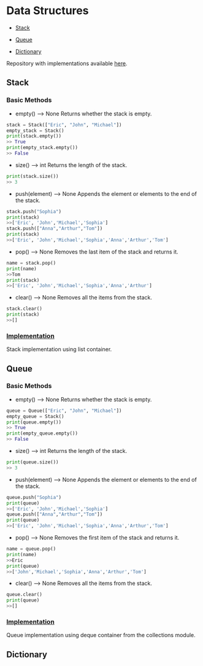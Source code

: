 # Data Structures

* [Stack](#Stack)

* [Queue](#Queue)

* [Dictionary](#Dictionary)

Repository with implementations available [here](https://github.com/ArelyA/TC3048.2/tree/main/Tarea1).

## Stack
### Basic Methods
* empty() --> None
	Returns whether the stack is empty.
```python
stack = Stack(["Eric", "John", "Michael"])
empty_stack = Stack()
print(stack.empty())
>> True
print(empty_stack.empty())
>> False
```

* size() --> int
	Returns the length of the stack.
```python
print(stack.size())
>> 3
```

* push(element) --> None
	Appends the element or elements to the end of the stack.
```python
stack.push("Sophia")
print(stack)
>>['Eric', 'John','Michael','Sophia']
stack.push(["Anna","Arthur","Tom"])
print(stack)
>>['Eric', 'John','Michael','Sophia','Anna','Arthur','Tom']
```

* pop() --> None
	Removes the last item of the stack and returns it.
```python
name = stack.pop()
print(name)
>>Tom
print(stack)
>>['Eric', 'John','Michael','Sophia','Anna','Arthur']
```

* clear() --> None
	Removes all the items from the stack.
```python
stack.clear()
print(stack)
>>[]
```

### [Implementation](https://github.com/ArelyA/TC3048.2/blob/main/Tarea1/Stack.py)
Stack implementation using list container.
## Queue
### Basic Methods
* empty() --> None
	Returns whether the stack is empty.
```python
queue = Queue(["Eric", "John", "Michael"])
empty_queue = Stack()
print(queue.empty())
>> True
print(empty_queue.empty())
>> False
```

* size() --> int
	Returns the length of the stack.
```python
print(queue.size())
>> 3
```

* push(element) --> None
	Appends the element or elements to the end of the stack.
```python
queue.push("Sophia")
print(queue)
>>['Eric', 'John','Michael','Sophia']
queue.push(["Anna","Arthur","Tom"])
print(queue)
>>['Eric', 'John','Michael','Sophia','Anna','Arthur','Tom']
```

* pop() --> None
	Removes the first item of the stack and returns it.
```python
name = queue.pop()
print(name)
>>Eric
print(queue)
>>['John','Michael','Sophia','Anna','Arthur','Tom']
```

* clear() --> None
	Removes all the items from the stack.
```python
queue.clear()
print(queue)
>>[]
```

### [Implementation](https://github.com/ArelyA/TC3048.2/blob/main/Tarea1/Queue.py)
Queue implementation using deque container from the collections module.

## Dictionary